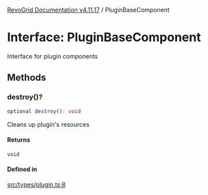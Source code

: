 [RevoGrid Documentation v4.11.17](README.md) / PluginBaseComponent

# Interface: PluginBaseComponent

Interface for plugin components

## Methods

### destroy()?

```ts
optional destroy(): void
```

Cleans up plugin's resources

#### Returns

`void`

#### Defined in

[src/types/plugin.ts:8](https://github.com/revolist/revogrid/blob/0844b37dbe4827c0b3ffa78b88f276b83e0fed00/src/types/plugin.ts#L8)
